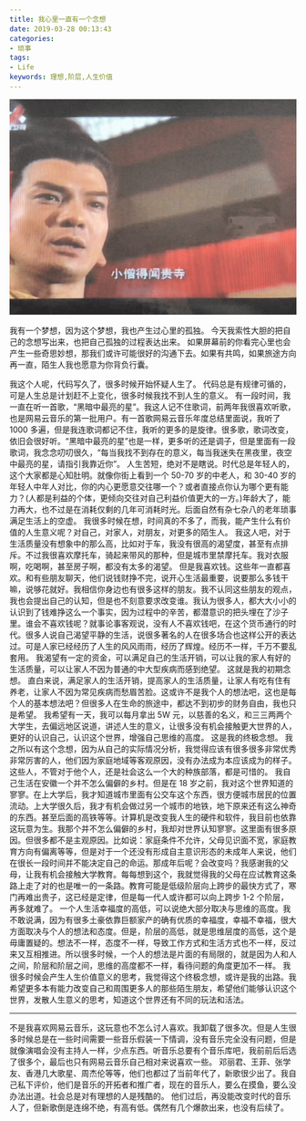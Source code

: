 ```yaml
---
title: 我心里一直有一个念想
date: 2019-03-28 00:13:43
categories:
- 琐事
tags:
- Life
keywords: 理想,阶层,人生价值
---
```


![](/images/jiumozhi.gif)

我有一个梦想，因为这个梦想，我也产生过心里的孤独。
今天我索性大胆的把自己的念想写出来，也把自己孤独的过程表达出来。
如果屏幕前的你看完心里也会产生一些奇思妙想，那我们或许可能很好的沟通下去。如果有共鸣，如果旅途方向再一直，陌生人我也愿意为你背负行囊。

<!--more -->

我这个人呢，代码写久了，很多时候开始怀疑人生了。
代码总是有规律可循的，可是人生总是计划赶不上变化，很多时候我找不到人生的意义。
有一段时间，我一直在听一首歌，“黑暗中最亮的星”。我这人记不住歌词，前两年我很喜欢听歌，也是网易云音乐的第一批用户。有一首歌网易云音乐年度总结里面说，我听了 1000 多遍，但是我连歌词都记不住，我听的更多的是旋律。很多歌，歌词改变，依旧会很好听。“黑暗中最亮的星”也是一样，更多听的还是调子，但是里面有一段歌词，我念念叨叨很久，“每当我找不到存在的意义，每当我迷失在黑夜里，夜空中最亮的星，请指引我靠近你”。
人生苦短，绝对不是瞎说。时代总是年轻人的，这个大家都是心知肚明。就像你街上看到一个 50-70 岁的中老人，和 30-40 岁的年轻人中年人对比，你的内心更愿意交往哪一个？或者直接点你认为哪个更有能力？(人都是利益的个体，更倾向交往对自己利益价值更大的一方。)年龄大了，能力再大，也不过是在消耗仅剩的几年可消耗时光。后面自然有杂七杂八的老年琐事满足生活上的空虚。
我很多时候在想，时间真的不多了，而我，能产生什么有价值的人生意义呢？对自己，对家人，对朋友，对更多的陌生人。
我这人吧，对于生活质量没有想象中的那么高，比如对于车，我没有很高的渴望度，甚至有点排斥。不过我很喜欢摩托车，骑起来带风的那种，但是城市里禁摩托车。我对衣服啊，吃喝啊，甚至房子啊，都没有太多的渴望。
但是我喜欢钱。这些年一直都喜欢。和有些朋友聊天，他们说钱财挣不完，说开心生活最重要，说要那么多钱干嘛，说够花就好。我相信你身边也有很多这样的朋友。我不认同这些朋友的观点，我也会提出自己的认知，但是也不刻意要求改变谁。我认为很多人，都大大小小的认识到了钱难挣这么一个事实，因为过程中的辛苦，都潜意识的把头埋在了沙子里。谁会不喜欢钱呢？就事论事客观说，没有人不喜欢钱吧，在这个货币通行的时代。很多人说自己渴望平静的生活，说很多著名的人在很多场合也这样公开的表达过。可是人家已经经历了人生的风风雨雨，经历了辉煌。经历不一样，千万不要乱套用。
我渴望有一定的资金，可以满足自己的生活开销，可以让我的家人有好的生活质量，可以让家人不因为普通的中大型疾病而感到绝望。
这就是我的初期念想。
直白来说，满足家人的生活开销，提高家人的生活质量，让家人有吃有住有养老，让家人不因为常见疾病而愁眉苦脸。这或许不是我个人的想法吧，这也是每个人的基本想法吧？但很多人在生命的旅途中，都达不到初步的财务自由，我也只是希望。
我希望有一天，我可以每月拿出 5W 元，以慈善的名义，和三三两两个大学生，去偏远地区说道，讲述人生的意义，让很多没有机会接触更大世界的人，更好的认识自己，认识这个世界，增强自己思维的高度。
这是我的终极念想。
我之所以有这个念想，因为从自己的实际情况分析，我觉得应该有很多很多非常优秀非常厉害的人，他们因为家庭地域等客观原因，没有办法成为本应该成为的样子。这些人，不管对于他个人，还是社会这么一个大的种族部落，都是可惜的。
我自己生活在安徽一个并不怎么偏僻的乡村。但是在 18 岁之前，我对这个世界知道的寥寥。在上大学后，我才知道城市里面有公交车这个东西，很方便城市居民的位置流动。上大学很久后，我才有机会做过另一个城市的地铁，地下原来还有这么神奇的东西。甚至后面的高铁等等。计算机是改变我人生的硬件和软件，我目前也依靠这玩意为生。我那个并不怎么偏僻的乡村，我却对世界认知寥寥。这里面有很多原因。但很多都不是主观原因。比如说：家庭条件不允许，父母见识面不宽，家庭教育方向有偏离等等，但是对于一个还没有形成自主意识形态的未成年人来说，他们在很长一段时间并不能决定自己的命运。那成年后呢？会改变吗？我感谢我的父母，让我有机会接触大学教育。每每想到这个，我就觉得我的父母在应试教育这条路上走了对的也是唯一的一条路。教育可能是低级阶层向上跨步的最快方式了，寒门再难出贵子，这已经是定律，但是每一代人或许都可以向上跨步 1-2 个阶层，再多就难了。
一个人生活幸福度的高低，可以说绝大部分取决与思维的高度。我不敢说满，因为有很多土豪依靠巨额家产的确有优质的幸福度，幸福不幸福，很大方面取决与个人的想法和态度。但是，阶层的高低，就是思维层度的高低，这个是毋庸置疑的。想法不一样，态度不一样，导致工作方式和生活方式也不一样，反过来又互相推进。所以很多时候，一个人的想法是片面的有局限的，就是因为人和人之间，阶层和阶层之间，思维的高度都不一样，看待问题的角度更加不一样。
我很多时候会产生人生价值意义的思考，我觉得这个终极念想，或许是我的出路。我希望更多本有能力改变自己和周围更多人的那些陌生朋友，希望他们能够认识这个世界，发散人生意义的思考，知道这个世界还有不同的玩法和活法。
___
不是我喜欢网易云音乐，这玩意也不怎么讨人喜欢。我卸载了很多次。但是人生很多时候总是在一些时间需要一些音乐假装一下情调，没有音乐完全没有问题，但是就像演唱会没有主持人一样，少点东西。听音乐总要有个音乐库吧，我前前后后选了很多个，最后也只有网易云音乐自己相对来说喜欢一些。
邓丽君、王菲、张学友、香港几大歌星、周杰伦等等，他们也都过了当前年代了，新歌很少出了。我自己私下评价，他们是音乐的开拓者和推广者，现在的音乐人，要么在摸鱼，要么没办法出道。社会总是对有理想的人是残酷的。
他们过后，再没能改变时代的音乐人了，但新歌倒是连绵不绝，有高有低。偶然有几个爆款出来，也没有后续了。